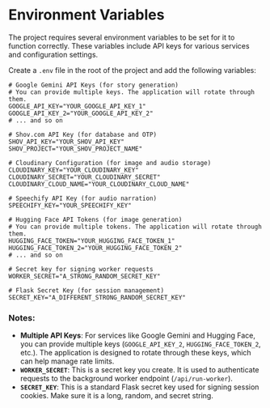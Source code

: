 # Environment Variables

The project requires several environment variables to be set for it to function correctly. These variables include API keys for various services and configuration settings.

Create a `.env` file in the root of the project and add the following variables:

```
# Google Gemini API Keys (for story generation)
# You can provide multiple keys. The application will rotate through them.
GOOGLE_API_KEY="YOUR_GOOGLE_API_KEY_1"
GOOGLE_API_KEY_2="YOUR_GOOGLE_API_KEY_2"
# ... and so on

# Shov.com API Key (for database and OTP)
SHOV_API_KEY="YOUR_SHOV_API_KEY"
SHOV_PROJECT="YOUR_SHOV_PROJECT_NAME"

# Cloudinary Configuration (for image and audio storage)
CLOUDINARY_KEY="YOUR_CLOUDINARY_KEY"
CLOUDINARY_SECRET="YOUR_CLOUDINARY_SECRET"
CLOUDINARY_CLOUD_NAME="YOUR_CLOUDINARY_CLOUD_NAME"

# Speechify API Key (for audio narration)
SPEECHIFY_KEY="YOUR_SPEECHIFY_KEY"

# Hugging Face API Tokens (for image generation)
# You can provide multiple tokens. The application will rotate through them.
HUGGING_FACE_TOKEN="YOUR_HUGGING_FACE_TOKEN_1"
HUGGING_FACE_TOKEN_2="YOUR_HUGGING_FACE_TOKEN_2"
# ... and so on

# Secret key for signing worker requests
WORKER_SECRET="A_STRONG_RANDOM_SECRET_KEY"

# Flask Secret Key (for session management)
SECRET_KEY="A_DIFFERENT_STRONG_RANDOM_SECRET_KEY"
```

### Notes:

- **Multiple API Keys**: For services like Google Gemini and Hugging Face, you can provide multiple keys (`GOOGLE_API_KEY_2`, `HUGGING_FACE_TOKEN_2`, etc.). The application is designed to rotate through these keys, which can help manage rate limits.
- **`WORKER_SECRET`**: This is a secret key you create. It is used to authenticate requests to the background worker endpoint (`/api/run-worker`).
- **`SECRET_KEY`**: This is a standard Flask secret key used for signing session cookies. Make sure it is a long, random, and secret string.
